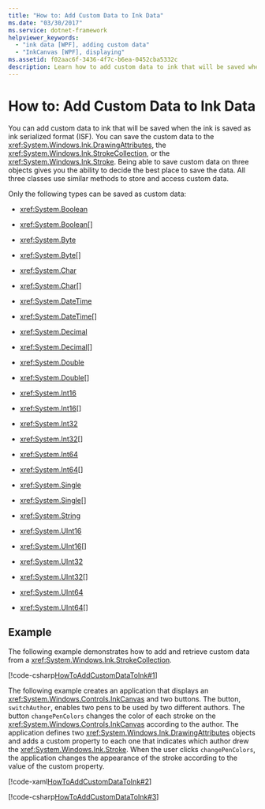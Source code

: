 ```yaml
---
title: "How to: Add Custom Data to Ink Data"
ms.date: "03/30/2017"
ms.service: dotnet-framework
helpviewer_keywords: 
  - "ink data [WPF], adding custom data"
  - "InkCanvas [WPF], displaying"
ms.assetid: f02aac6f-3436-4f7c-b6ea-0452cba5332c
description: Learn how to add custom data to ink that will be saved when the ink is saved as ink serialized format.
---
```

# How to: Add Custom Data to Ink Data

You can add custom data to ink that will be saved when the ink is saved as ink serialized format (ISF).  You can save the custom data to the <xref:System.Windows.Ink.DrawingAttributes>, the <xref:System.Windows.Ink.StrokeCollection>, or the <xref:System.Windows.Ink.Stroke>.  Being able to save custom data on three objects gives you the ability to decide the best place to save the data.  All three classes use similar methods to store and access custom data.  
  
Only the following types can be saved as custom data:  
  
- <xref:System.Boolean>  
  
- <xref:System.Boolean>[]  
  
- <xref:System.Byte>  
  
- <xref:System.Byte>[]  
  
- <xref:System.Char>  
  
- <xref:System.Char>[]  
  
- <xref:System.DateTime>  
  
- <xref:System.DateTime>[]  
  
- <xref:System.Decimal>  
  
- <xref:System.Decimal>[]  
  
- <xref:System.Double>  
  
- <xref:System.Double>[]  
  
- <xref:System.Int16>  
  
- <xref:System.Int16>[]  
  
- <xref:System.Int32>  
  
- <xref:System.Int32>[]  
  
- <xref:System.Int64>  
  
- <xref:System.Int64>[]  
  
- <xref:System.Single>  
  
- <xref:System.Single>[]  
  
- <xref:System.String>  
  
- <xref:System.UInt16>  
  
- <xref:System.UInt16>[]  
  
- <xref:System.UInt32>  
  
- <xref:System.UInt32>[]  
  
- <xref:System.UInt64>  
  
- <xref:System.UInt64>[]  
  
## Example  

The following example demonstrates how to add and retrieve custom data from a <xref:System.Windows.Ink.StrokeCollection>.  
  
[!code-csharp[HowToAddCustomDataToInk#1](~/samples/snippets/csharp/VS_Snippets_Wpf/HowToAddCustomDataToInk/CSharp/Window1.xaml.cs#1)]  
  
The following example creates an application that displays an <xref:System.Windows.Controls.InkCanvas> and two buttons.  The button, `switchAuthor`, enables two pens to be used by two different authors.  The button `changePenColors` changes the color of each stroke on the <xref:System.Windows.Controls.InkCanvas> according to the author.  The application defines two <xref:System.Windows.Ink.DrawingAttributes> objects and adds a custom property to each one that indicates which author drew the <xref:System.Windows.Ink.Stroke>.  When the user clicks `changePenColors`, the application changes the appearance of the stroke according to the value of the custom property.  
  
[!code-xaml[HowToAddCustomDataToInk#2](~/samples/snippets/csharp/VS_Snippets_Wpf/HowToAddCustomDataToInk/CSharp/Window1.xaml#2)]  
  
[!code-csharp[HowToAddCustomDataToInk#3](~/samples/snippets/csharp/VS_Snippets_Wpf/HowToAddCustomDataToInk/CSharp/Window1.xaml.cs#3)]
